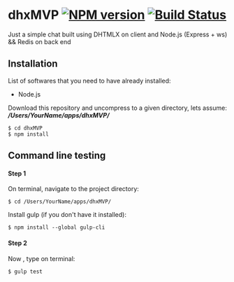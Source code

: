 # dhxMVP  [![NPM version](https://badge.fury.io/js/dhxMVP.png)](http://badge.fury.io/js/dhxMVP) [![Build Status](https://travis-ci.org/web2solutions/dhxMVP.svg?branch=master)](https://travis-ci.org/web2solutions/dhxMVP)

Just a simple chat built using DHTMLX on client and Node.js (Express + ws) && Redis on back end


## Installation

List of softwares that you need to have already installed:

 - Node.js

Download this repository and uncompress to a given directory, lets assume: ***/Users/YourName/apps/dhxMVP/***


    $ cd dhxMVP
    $ npm install


##  Command line testing

#### Step 1

On terminal, navigate to the project directory:

    $ cd /Users/YourName/apps/dhxMVP/

Install gulp (if you don't have it installed):

    $ npm install --global gulp-cli


#### Step 2

Now , type on terminal:

    $ gulp test
